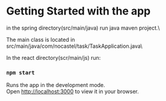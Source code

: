 # Getting Started with the app

in the spring directory(src/main/java) run java maven project.\

The main class is located in src/main/java/com/nocastel/task/TaskApplication.java\

In the react directory(scr/main/js) run:

### `npm start`

Runs the app in the development mode.\
Open [http://localhost:3000](http://localhost:3000) to view it in your browser.
